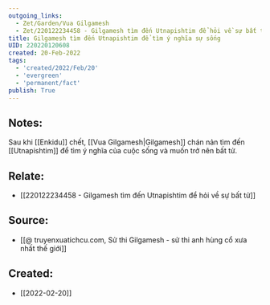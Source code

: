 ```yaml
---
outgoing_links:
  - Zet/Garden/Vua Gilgamesh
  - Zet/220122234458 - Gilgamesh tìm đến Utnapishtim để hỏi về sự bất tử
title: Gilgamesh tìm đến Utnapishtim để tìm ý nghĩa sự sống
UID: 220220120608
created: 20-Feb-2022
tags:
  - 'created/2022/Feb/20'
  - 'evergreen'
  - 'permanent/fact'
publish: True
---
```

## Notes:
Sau khi [[Enkidu]] chết, [[Vua Gilgamesh|Gilgamesh]] chán nản tìm đến [[Utnapishtim]] để tìm ý nghĩa của cuộc sống và muốn trở nên bất tử.

## Relate:
- [[220122234458 - Gilgamesh tìm đến Utnapishtim để hỏi về sự bất tử]]

## Source:
- [[@ truyenxuatichcu.com, Sử thi Gilgamesh - sử thi anh hùng cổ xưa nhất thế giới]]



## Created:
- [[2022-02-20]]
